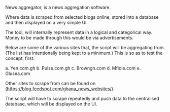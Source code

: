 News aggregator, is a news aggregation software.

Where data is scraped from selected blogs online, stored into a database and then displayed on a very simple UI.

The tool, will internally represent data in a logical and categorical way. Money to be made through this would be via advertisements.

Below are some of the various sites that, the script will be aggregating from.
(The list has intentionally being kept to a minimum.) This is so as to test the concept, first.

a. Yen.com.gh
b. Pulse.com.gh
c. Browngh.com
d. Mfidie.com
e. Glusea.com

Other sites to scrape from can be found on 
(https://blog.feedspot.com/ghana_news_websites/).

The script will have to scrape repeatedly and push data to the centralised database, which will be displayed on the UI. 
